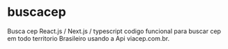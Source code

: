 # buscacep
Busca cep React.js / Next.js / typescript
codigo funcional  para buscar cep em todo territorio Brasileiro usando a Api viacep.com.br.

